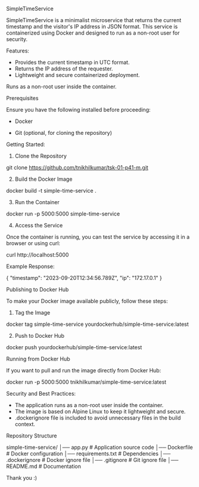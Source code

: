 SimpleTimeService 

SimpleTimeService is a minimalist microservice that returns the current timestamp and the visitor's IP address in JSON format. 
This service is containerized using Docker and designed to run as a non-root user for security.

Features:
- Provides the current timestamp in UTC format.
- Returns the IP address of the requester.
- Lightweight and secure containerized deployment.

Runs as a non-root user inside the container.

Prerequisites

Ensure you have the following installed before proceeding:
- Docker

- Git (optional, for cloning the repository)

Getting Started:

1. Clone the Repository

git clone https://github.com/tnikhilkumar/tsk-01-p41-m.git


2. Build the Docker Image

docker build -t simple-time-service .

3. Run the Container

docker run -p 5000:5000 simple-time-service

4. Access the Service

Once the container is running, you can test the service by accessing it in a browser or using curl:

curl http://localhost:5000

Example Response:

{
  "timestamp": "2023-09-20T12:34:56.789Z",
  "ip": "172.17.0.1"
}

Publishing to Docker Hub

To make your Docker image available publicly, follow these steps:

1. Tag the Image

docker tag simple-time-service yourdockerhub/simple-time-service:latest

2. Push to Docker Hub

docker push yourdockerhub/simple-time-service:latest

Running from Docker Hub

If you want to pull and run the image directly from Docker Hub:

docker run -p 5000:5000 tnikhilkumar/simple-time-service:latest

Security and Best Practices:
- The application runs as a non-root user inside the container.
- The image is based on Alpine Linux to keep it lightweight and secure.
- .dockerignore file is included to avoid unnecessary files in the build context.

Repository Structure

simple-time-service/
│── app.py               # Application source code
│── Dockerfile           # Docker configuration
│── requirements.txt     # Dependencies
│── .dockerignore        # Docker ignore file
│── .gitignore           # Git ignore file
│── README.md            # Documentation

Thank you :)
